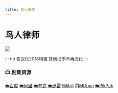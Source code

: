 ```yaml
---
title: 鸟人律师
---
```


# 鸟人律师
![](/image/鸟人律师.webp)

::: tip
仅汉化2018特辑 其他旧季不再汉化
:::

### 📺 剧集资源 <Badge type="warning" text="漫迪MDsub" />

[☁️百度](https://pan.baidu.com/s/1YmEOtB9iJcjjeBBXskKblA?pwd=k648)  [☁️阿里](https://www.aliyundrive.com/s/PdXcKKXZf65)  [☁️夸克](https://pan.quark.cn/s/b3d6ec77876d)  [☁️迅雷](https://pan.xunlei.com/s/VNnhQRd4_lZK1r2qLZH11InFA1?pwd=rszb#)  [Bilibili](https://www.bilibili.com/video/av39989906/)  [📺MDpan](https://pan.mdsub.top/%E9%B8%9F%E4%BA%BA%E5%BE%8B%E5%B8%88/)  [☁️PikPak](https://mypikpak.com/s/VNmW_L7hbvU9Qf5govBN_ieNo1)